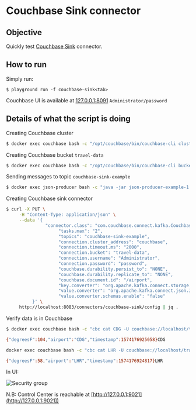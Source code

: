 # Couchbase Sink connector



## Objective

Quickly test [Couchbase Sink](https://docs.couchbase.com/kafka-connector/3.4/index.html) connector.




## How to run

Simply run:

```
$ playground run -f couchbase-sink<tab>
```

Couchbase UI is available at [127.0.0.1:8091](http://127.0.0.1:8091) `Administrator/password`

## Details of what the script is doing

Creating Couchbase cluster

```bash
$ docker exec couchbase bash -c "/opt/couchbase/bin/couchbase-cli cluster-init --cluster-username Administrator --cluster-password password --services=data,index,query"
```

Creating Couchbase bucket `travel-data`

```bash
$ docker exec couchbase bash -c "/opt/couchbase/bin/couchbase-cli bucket-create --cluster localhost:8091 --username Administrator --password password --bucket travel-data --bucket-type couchbase --bucket-ramsize 100"
```

Sending messages to topic `couchbase-sink-example`

```bash
$ docker exec json-producer bash -c "java -jar json-producer-example-1.0.0-SNAPSHOT-jar-with-dependencies.jar"
```

Creating Couchbase sink connector

```bash
$ curl -X PUT \
     -H "Content-Type: application/json" \
     --data '{
               "connector.class": "com.couchbase.connect.kafka.CouchbaseSinkConnector",
                    "tasks.max": "2",
                    "topics": "couchbase-sink-example",
                    "connection.cluster_address": "couchbase",
                    "connection.timeout.ms": "2000",
                    "connection.bucket": "travel-data",
                    "connection.username": "Administrator",
                    "connection.password": "password",
                    "couchbase.durability.persist_to": "NONE",
                    "couchbase.durability.replicate_to": "NONE",
                    "couchbase.document.id": "/airport",
                    "key.converter": "org.apache.kafka.connect.storage.StringConverter",
                    "value.converter": "org.apache.kafka.connect.json.JsonConverter",
                    "value.converter.schemas.enable": "false"
          }' \
     http://localhost:8083/connectors/couchbase-sink/config | jq .
```

Verify data is in Couchbase

```bash
$ docker exec couchbase bash -c "cbc cat CDG -U couchbase://localhost/travel-data -u Administrator -P password"

{"degreesF":104,"airport":"CDG","timestamp":1574176925058}CDG                  CAS=0x15d899953dda0000, Flags=0x2000000, Size=58, Datatype=0x01(JSON)
```

```bash
docker exec couchbase bash -c "cbc cat LHR -U couchbase://localhost/travel-data -u Administrator -P password"

{"degreesF":58,"airport":"LHR","timestamp":1574176924817}LHR                  CAS=0x15d899953dd60000, Flags=0x2000000, Size=57, Datatype=0x01(JSON)
```

In UI:

![Security group](Screenshot1.png)


N.B: Control Center is reachable at [http://127.0.0.1:9021](http://127.0.0.1:9021])
